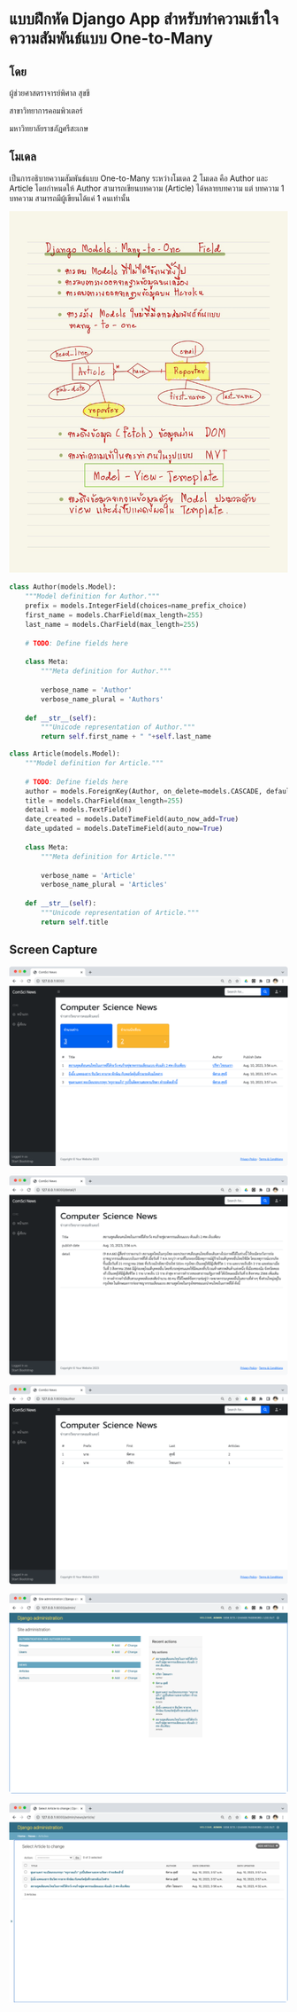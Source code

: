 # แบบฝึกหัด Django App สำหรับทำความเข้าใจความสัมพันธ์แบบ One-to-Many

## โดย

ผู้ช่วยศาสตราจารย์พิศาล สุขขี

สาขาวิทยาการคอมพิวเตอร์

มหาวิทยาลัยราชภัฏศรีสะเกษ

## โมเดล

เป็นการอธิบายความสัมพันธ์แบบ One-to-Many ระหว่างโมเดล 2 โมเดล คือ Author และ Article
โดยกำหนดให้ Author สามารถเขียนบทความ (Article) ได้หลายบทความ แต่
บทความ 1 บทความ สามารถมีผู้เขียนได้แค่ 1 คนเท่านั้น

![image](https://github.com/numvarn/press/blob/main/statics/thumbnails/idea.jpg)

```python
class Author(models.Model):
    """Model definition for Author."""
    prefix = models.IntegerField(choices=name_prefix_choice)
    first_name = models.CharField(max_length=255)
    last_name = models.CharField(max_length=255)

    # TODO: Define fields here

    class Meta:
        """Meta definition for Author."""

        verbose_name = 'Author'
        verbose_name_plural = 'Authors'

    def __str__(self):
        """Unicode representation of Author."""
        return self.first_name + " "+self.last_name
```

```python
class Article(models.Model):
    """Model definition for Article."""

    # TODO: Define fields here
    author = models.ForeignKey(Author, on_delete=models.CASCADE, default=1)
    title = models.CharField(max_length=255)
    detail = models.TextField()
    date_created = models.DateTimeField(auto_now_add=True)
    date_updated = models.DateTimeField(auto_now=True)

    class Meta:
        """Meta definition for Article."""

        verbose_name = 'Article'
        verbose_name_plural = 'Articles'

    def __str__(self):
        """Unicode representation of Article."""
        return self.title
```

## Screen Capture

![image](https://github.com/numvarn/press/blob/main/statics/thumbnails/001.png)

![image](https://github.com/numvarn/press/blob/main/statics/thumbnails/002.png)

![image](https://github.com/numvarn/press/blob/main/statics/thumbnails/003.png)

![image](https://github.com/numvarn/press/blob/main/statics/thumbnails/004.png)

![image](https://github.com/numvarn/press/blob/main/statics/thumbnails/005.png)
